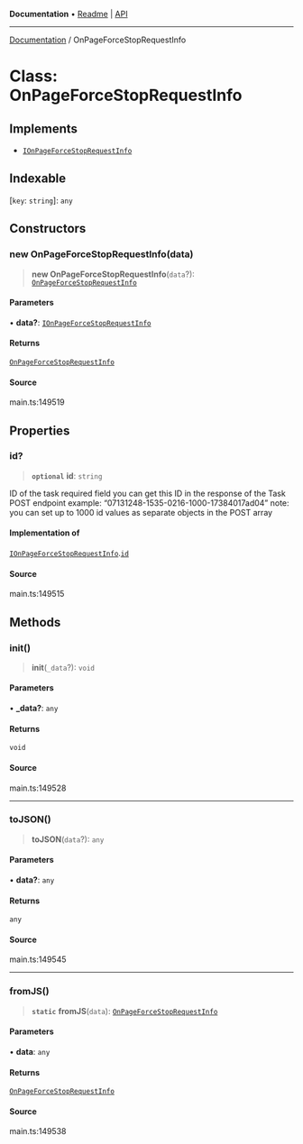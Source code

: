 **Documentation** • [Readme](../README.md) \| [API](../globals.md)

***

[Documentation](../README.md) / OnPageForceStopRequestInfo

# Class: OnPageForceStopRequestInfo

## Implements

- [`IOnPageForceStopRequestInfo`](../interfaces/IOnPageForceStopRequestInfo.md)

## Indexable

 \[`key`: `string`\]: `any`

## Constructors

### new OnPageForceStopRequestInfo(data)

> **new OnPageForceStopRequestInfo**(`data`?): [`OnPageForceStopRequestInfo`](OnPageForceStopRequestInfo.md)

#### Parameters

• **data?**: [`IOnPageForceStopRequestInfo`](../interfaces/IOnPageForceStopRequestInfo.md)

#### Returns

[`OnPageForceStopRequestInfo`](OnPageForceStopRequestInfo.md)

#### Source

main.ts:149519

## Properties

### id?

> **`optional`** **id**: `string`

ID of the task
required field
you can get this ID in the response of the Task POST endpoint
example:
“07131248-1535-0216-1000-17384017ad04”
note: you can set up to 1000 id values as separate objects in the POST array

#### Implementation of

[`IOnPageForceStopRequestInfo`](../interfaces/IOnPageForceStopRequestInfo.md).[`id`](../interfaces/IOnPageForceStopRequestInfo.md#id)

#### Source

main.ts:149515

## Methods

### init()

> **init**(`_data`?): `void`

#### Parameters

• **\_data?**: `any`

#### Returns

`void`

#### Source

main.ts:149528

***

### toJSON()

> **toJSON**(`data`?): `any`

#### Parameters

• **data?**: `any`

#### Returns

`any`

#### Source

main.ts:149545

***

### fromJS()

> **`static`** **fromJS**(`data`): [`OnPageForceStopRequestInfo`](OnPageForceStopRequestInfo.md)

#### Parameters

• **data**: `any`

#### Returns

[`OnPageForceStopRequestInfo`](OnPageForceStopRequestInfo.md)

#### Source

main.ts:149538
